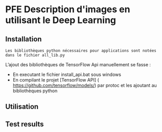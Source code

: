 # PFE Description d'images en utilisant le Deep Learning
## Installation 
    Les bibliothèques python nécessaires pour applications sont notées dans le fichier all_lib.py
L’ajout des bibliothèques de TensorFlow Api manuellement se fasse :
  * En executant le fichier install_api.bat sous windows 
  * En compilant le projet [TensorFlow API] ( https://github.com/tensorflow/models/) 
par protoc et les ajoutant au bibliothèques python 


## Utilisation 



## Test results


